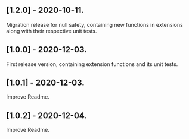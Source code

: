 ## [1.2.0] - 2020-10-11.

Migration release for null safety, containing new functions in extensions along with their respective unit tests.

## [1.0.0] - 2020-12-03.

First release version, containing extension functions and its unit tests.

## [1.0.1] - 2020-12-03.

Improve Readme.

## [1.0.2] - 2020-12-04.

Improve Readme.
